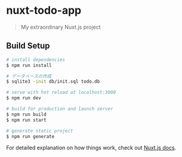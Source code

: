 # nuxt-todo-app

> My extraordinary Nuxt.js project

## Build Setup

``` bash
# install dependencies
$ npm run install

# データベースの作成
$ sqlite3 -init db/init.sql todo.db

# serve with hot reload at localhost:3000
$ npm run dev

# build for production and launch server
$ npm run build
$ npm run start

# generate static project
$ npm run generate
```

For detailed explanation on how things work, check out [Nuxt.js docs](https://nuxtjs.org).
